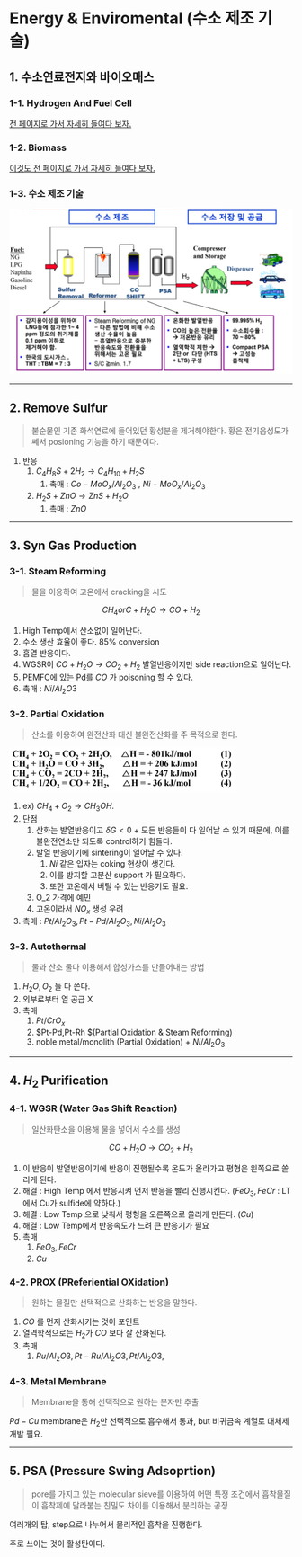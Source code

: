 # Energy & Enviromental (수소 제조 기술)

## 1. 수소연료전지와 바이오매스

### 1-1. Hydrogen And Fuel Cell

[전 페이지로 가서 자세히 들여다 보자.](05_cf_hydrogen_fuelcell.md)

### 1-2. Biomass 

[이것도 전 페이지로 가서 자세히 들여다 보자.](04_cf_Biomass.md)

### 1-3. 수소 제조 기술

<img src="../../image/01/06_H2_production_figure.PNG">

-------------

## 2. Remove Sulfur

> 불순물인 기존 화석연료에 들어있던 황성분을 제거해야한다. 황은 전기음성도가 쎄서 posioning 기능을 하기 때문이다.

1. 반응
   1. $C_4H_8S + 2H_2 \to C_4H_{10} + H_2S$
      1. 촉매 : $Co-MoO_x/Al_2O_3$ , $Ni-MoO_x/Al_2O_3$
   2. $H_2S + ZnO \to ZnS + H_2O$
      1. 촉매 : $ZnO$

-------------

## 3. Syn Gas Production

### 3-1. Steam Reforming 

> 물을 이용하여 고온에서 cracking을 시도

$$CH_4 or C + H_2O \to CO + H_2$$
1. High Temp에서 산소없이 일어난다.
2. 수소 생산 효율이 좋다. 85% conversion
3. 흡열 반응이다.
4. WGSR이 $CO + H_2O \to CO_2 + H_2$ 발열반응이지만 side reaction으로 일어난다.
5. PEMFC에 있는 Pd를 $CO$ 가 poisoning 할 수 있다.
6. 촉매 : $Ni / Al_2O3$

### 3-2. Partial Oxidation

> 산소를 이용하여 완전산화 대신 불완전산화를 주 목적으로 한다.

<img src = "../../image/01/06_partial_oxidation.PNG" width = 80%>

1. ex) $CH_4 + O_2 \to CH_3OH$. 
2. 단점
   1. 산화는 발열반응이고 $\delta G < 0$ + 모든 반응들이 다 일어날 수 있기 때문에, 이를 불완전연소만 되도록 control하기 힘들다.
   2. 발열 반응이기에 sintering이 일어날 수 있다.
      1. $Ni$ 같은 입자는 coking 현상이 생긴다.
      2. 이를 방지할 고분산 support 가 필요하다.
      3. 또한 고온에서 버틸 수 있는 반응기도 필요.
   3. O_2 가격에 예민
   4. 고온이라서 $NO_x$ 생성 우려
3. 촉매 : $Pt/Al_2O_3, Pt-Pd/Al_2O_3, Ni/Al_2O_3$

### 3-3. Autothermal

> 물과 산소 둘다 이용해서 합성가스를 만들어내는 방법

1. $H_2O, O_2$ 둘 다 쓴다.
2. 외부로부터 열 공급 X
3. 촉매
   1. $Pt/CrO_x$
   2. $Pt-Pd,Pt-Rh $(Partial Oxidation & Steam Reforming)
   3. noble metal/monolith (Partial Oxidation) + $Ni/Al_2O_3$

-------------

## 4. $H_2$ Purification

### 4-1. WGSR (Water Gas Shift Reaction) 

> 일산화탄소을 이용해 물을 넣어서 수소를 생성

$$CO + H_2O \to CO_2 + H_2$$

1. 이 반응이 발열반응이기에 반응이 진행될수록 온도가 올라가고 평형은 왼쪽으로 쏠리게 된다.
2. 해결 : High Temp 에서 반응시켜 먼저 반응을 빨리 진행시킨다. ($FeO_3, FeCr$ : LT에서 Cu가 sulfide에 약하다.)
3. 해결 : Low Temp 으로 낮춰서 평형을 오른쪽으로 쏠리게 만든다. ($Cu$)
4. 해결 : Low Temp에서 반응속도가 느려 큰 반응기가 필요
5. 촉매
   1. $FeO_3, FeCr$
   2. $Cu$

### 4-2. PROX (PReferiential OXidation)

> 원하는 물질만 선택적으로 산화하는 반응을 말한다.

1. $CO$ 를 먼저 산화시키는 것이 포인트
2. 열역학적으로는 $H_2$가 $CO$ 보다 잘 산화된다.
3. 촉매
   1. $Ru/Al_2O3, Pt-Ru/Al_2O3, Pt/Al_2O3,$

### 4-3. Metal Membrane

> Membrane을 통해 선택적으로 원하는 분자만 추출

$Pd-Cu$ membrane은 $H_2$만 선택적으로 흡수해서 통과, but 비귀금속 계열로 대체제 개발 필요.

-------------

## 5. PSA (Pressure Swing Adsoprtion)

> pore를 가지고 있는 molecular sieve를 이용하여 어떤 특정 조건에서 흡착물질이 흡착제에 달라붙는 친밀도 차이를 이용해서 분리하는 공정

여러개의 탑, step으로 나누어서 물리적인 흡착을 진행한다.

주로 쓰이는 것이 활성탄이다.